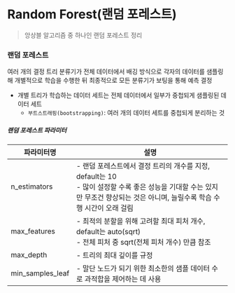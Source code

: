 # Random Forest(랜덤 포레스트)

> 앙상블 알고리즘 중 하나인 랜덤 포레스트 정리



### 랜덤 포레스트

여러 개의 결정 트리 분류기가 전체 데이터에서 배깅 방식으로 각자의 데이터를 샘플링해 개별적으로 학습을 수행한 뒤 최종적으로 모든 분류기가 보팅을 통해 예측 결정

- 개별 트리가 학습하는 데이터 세트는 전체 데이터에서 일부가 중첩되게 샘플링된 데이터 세트
  - `부트스트래핑(bootstrapping)`: 여러 개의 데이터 세트를 중첩되게 분리하는 것



##### 랜덤 포레스트  파라미터

| 파라미터명       | 설명                                                         |
| ---------------- | ------------------------------------------------------------ |
| n_estimators     | - 랜덤 포레스트에서 결정 트리의 개수를 지정, default는 10<br />- 많이 설정할 수록 좋은 성능을 기대할 수는 있지만 무조건 향상되는 것은 아니며, 늘릴수록 학습 수행 시간이 오래 걸림 |
| max_features     | - 최적의 분할을 위해 고려할 최대 피처 개수, default는 auto(sqrt)<br />- 전체 피처 중 sqrt(전체 피처 개수) 만큼 참조 |
| max_depth        | - 트리의 최대 깊이를 규정                                    |
| min_samples_leaf | - 말단 노드가 되기 위한 최소한의 샘플 데이터 수로 과적합을 제어하는 데 사용 |